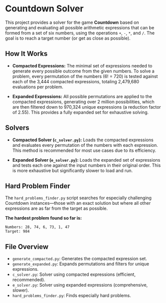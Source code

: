 # Countdown Solver

This project provides a solver for the game **Countdown** based on generating and evaluating all possible arithmetic expressions that can be formed from a set of six numbers, using the operations `+`, `-`, `*`, and `/`. The goal is to reach a target number (or get as close as possible).

## How It Works

* **Compacted Expressions:**
  The minimal set of expressions needed to generate every possible outcome from the given numbers. To solve a problem, every permutation of the numbers (6! = 720) is tested against each of the 3,444 compacted expressions, totaling 2,479,680 evaluations per problem.

* **Expanded Expressions:**
  All possible permutations are applied to the compacted expressions, generating over 2 million possibilities, which are then filtered down to 970,324 unique expressions (a reduction factor of 2.55). This provides a fully expanded set for exhaustive solving.

## Solvers

* **Compacted Solver (`c_solver.py`):**
  Loads the compacted expressions and evaluates every permutation of the numbers with each expression. This method is recommended for most use cases due to its efficiency.

* **Expanded Solver (`e_solver.py`):**
  Loads the expanded set of expressions and tests each one against the input numbers in their original order. This is more exhaustive but significantly slower to load and run.

## Hard Problem Finder

The `hard_problems_finder.py` script searches for especially challenging Countdown instances—those with an exact solution but where all other expressions are as far from the target as possible.

**The hardest problem found so far is:**

```
Numbers: 28, 74, 6, 73, 1, 47
Target: 984
```

## File Overview

* `generate_compacted.py`: Generates the compacted expression set.
* `generate_expanded.py`: Expands permutations and filters for unique expressions.
* `c_solver.py`: Solver using compacted expressions (efficient, recommended).
* `e_solver.py`: Solver using expanded expressions (comprehensive, slower).
* `hard_problems_finder.py`: Finds especially hard problems.

